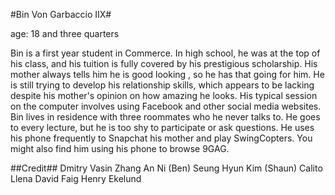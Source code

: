#Bin Von Garbaccio IIX#

age: 18 and three quarters

Bin is a first year student in Commerce. In high school, he was at the top of his class, and his tuition is fully covered by his prestigious scholarship. His mother always tells him he is good looking , so he has that going for him. He is still trying to develop his relationship skills, which appears to be lacking despite his mother's opinion on how amazing he looks. His typical session on the computer involves using Facebook and other social media websites. Bin lives in residence with three roommates who he never talks to. He goes to every lecture, but he is too shy to participate or ask questions. He uses his phone frequently to Snapchat his mother and play SwingCopters. You might also find him using his phone to browse 9GAG. 


##Credit##
	Dmitry Vasin
	Zhang An Ni (Ben)
	Seung Hyun Kim (Shaun)
	Calito Llena
	David Faig
	Henry Ekelund
